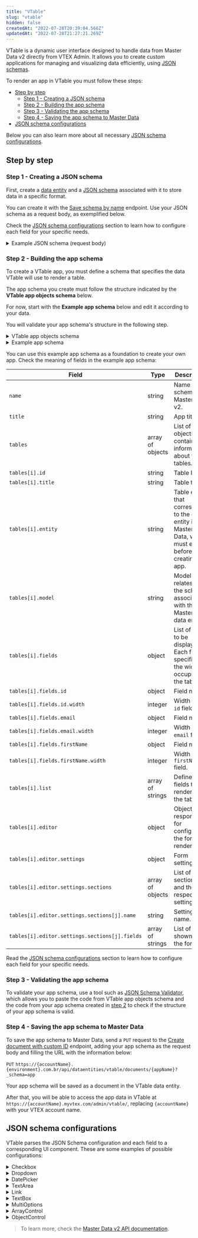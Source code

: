 ```yaml
---
title: "VTable"
slug: "vtable"
hidden: false
createdAt: "2022-07-28T20:39:04.566Z"
updatedAt: "2022-07-28T21:27:21.269Z"
---
```


 VTable is a dynamic user interface designed to handle data from Master Data v2 directly from VTEX Admin. It allows you to create custom applications for managing and visualizing data efficiently, using [JSON schemas](https://developers.vtex.com/vtex-rest-api/docs/starting-to-work-on-master-data-with-json-schema).

To render an app in VTable you must follow these steps:

- [Step by step](#step-by-step)
  - [Step 1 - Creating a JSON schema](#step-1---creating-a-json-schema)
  - [Step 2 - Building the app schema](#step-2---building-the-app-schema)
  - [Step 3 - Validating the app schema](#step-3---validating-the-app-schema)
  - [Step 4 - Saving the app schema to Master Data](#step-4---saving-the-app-schema-to-master-data)
- [JSON schema configurations](#json-schema-configurations)

Below you can also learn more about all necessary [JSON schema configurations](#json-schema-configurations).

## Step by step

### Step 1 - Creating a JSON schema

First, create a [data entity](https://developers.vtex.com/docs/guides/master-data-components#data-entity) and a [JSON schema](https://developers.vtex.com/vtex-rest-api/docs/starting-to-work-on-master-data-with-json-schema) associated with it to store data in a specific format.

You can create it with the [Save schema by name](https://developers.vtex.com/docs/api-reference/master-data-api-v2#put-/api/dataentities/-dataEntityName-/schemas/-schemaName-) endpoint. Use your JSON schema as a request body, as exemplified below.

Check the [JSON schema configurations](#json-schema-configurations) section to learn how to configure each field for your specific needs.

<details>
<summary>Example JSON schema (request body)</summary>

```json
[
    {
        "name": "v1",
        "schema": {
            "properties": {
                "email": {
                    "type": "string"
                },
                "firstName": {
                    "type": "string"
                },
                "lastName": {
                    "type": "string"
                }
            },
            "v-indexed": [
                "email",
                "firstName",
                "lastName"
            ],
            "v-default-fields": [
                "id",
                "email",
                "firstName",
                "lastName"
            ],
            "v-cache": false,
            "required": [
                "email",
                "firstName",
                "lastName"
            ]
        }
    }
]
```

</details>

### Step 2 - Building the app schema

To create a VTable app, you must define a schema that specifies the data VTable will use to render a table.

The app schema you create must follow the structure indicated by the **VTable app objects schema** below.

For now, start with the **Example app schema** below and edit it according to your data.

You will validate your app schema's structure in the following step.

<details>
<summary>VTable app objects schema</summary>

```json
{
   "properties": {
      "name": {
         "type": "string",
         "minLength": 1,
         "maxLenght": 50
      },
      "title": {
         "type": "string",
         "minLength": 1,
         "maxLenght": 50
      },
      "tables": {
         "type": "array",
         "minItems": 1,
         "items": {
            "type": "object",
            "properties": {
               "id": {
                  "type": "string",
                  "minLength": 1
               },
               "title": {
                  "type": "string",
                  "minLength": 1
               },
               "entity": {
                  "type": "string",
                  "minLength": 1
               },
               "model": {
                  "type": "string",
                  "minLength": 1
               },
               "list": {
                  "type": "array",
                  "minItems": 1,
                  "uniqueItems": true,
                  "items": {
                     "type": "string",
                     "minLength": 1
                  }
               },
               "editor": {
                  "type": "object",
                  "properties": {
                     "settings": {
                        "type": "object",
                        "properties": {
                           "sections": {
                              "type": "array",
                              "minItems": 1,
                              "items": {
                                 "type": "object",
                                 "properties": {
                                    "name": {
                                       "type": "string",
                                       "minLength": 1
                                    },
                                    "fields": {
                                       "type": "array",
                                       "minItems": 1,
                                       "uniqueItems": true,
                                       "items": {
                                          "type": "string",
                                          "minLength": 1
                                       }
                                    }
                                 },
                                 "required": [
                                    "name",
                                    "fields"
                                 ]
                              }
                           }
                        },
                        "required": [
                           "sections"
                        ]
                     }
                  },
                  "required": [
                     "settings"
                  ]
               },
               "fields": {
                  "type": "object",
                  "properties": {
                     "id": {
                        "type": "object",
                        "properties": {
                           "width": {
                              "type": "integer"
                           }
                        },
                        "required": [
                           "width"
                        ]
                     }
                  },
                  "required": [
                     "id"
                  ],
                  "additionalProperties": {
                     "type": "object",
                     "properties": {
                        "width": {
                           "type": "integer"
                        }
                     },
                     "required": [
                        "width"
                     ]
                  }
               }
            },
            "required": [
               "fields",
               "entity",
               "model",
               "id",
               "title",
               "list",
               "editor"
            ]
         }
      }
   },
   "required": [
      "name",
      "title",
      "tables"
   ]
}
```

</details>

<details>
<summary>Example app schema</summary>

```json
{
   "name":"users",
   "title":"Users Admin",
   "tables":[
      {
         "id":"main",
         "title":"Users",
         "entity":"users",
         "model":"user-v1",
         "fields":{
            "id":{
               "width":200
            },
            "email":{
               "width":200
            },
            "firstName":{
               "width":300
            }
         },
         "list":[
            "email",
            "firstName",
            "lastName"
         ],
         "editor":{
            "settings":{
               "sections":[
                  {
                     "name":"Personal Data",
                     "fields":[
                        "firstName",
                        "email",
                        "lastName"
                     ]
                  }
               ]
            }
         }
      }
   ]
}
```

</details>

You can use this example app schema as a foundation to create your own app. Check the meaning of fields in the example app schema:

| Field | Type | Description |
|---|---|---|
| `name` | string | Name of the schema in Master Data v2. |
| `title` | string | App title. |
| `tables` | array of objects | List of objects containing information about the tables. |
| `tables[i].id` | string | Table ID. |
| `tables[i].title` | string | Table title. |
| `tables[i].entity` | string | Table entity that corresponds to the data entity in Master Data, which must exist before creating the app. |
| `tables[i].model` | string |  Model that relates to the schema associated with the Master Data data entity. |
| `tables[i].fields` | object | List of fields to be displayed. Each field specifies the width it occupies in the table. |
| `tables[i].fields.id` | object | Field name. |
| `tables[i].fields.id.width` | integer | Width of the `id` field. |
| `tables[i].fields.email` | object | Field name. |
| `tables[i].fields.email.width` | integer | Width of the `email` field. |
|`tables[i].fields.firstName` | object | Field name. |
| `tables[i].fields.firstName.width` | integer | Width of the `firstName` field. |
| `tables[i].list` | array of strings | Defines the fields to be rendered in the table. |
| `tables[i].editor` | object | Object responsible for configuring the form's rendering. |
| `tables[i].editor.settings` | object | Form settings. |
| `tables[i].editor.settings.sections` | array of objects | List of form sections and their respective settings. |
| `tables[i].editor.settings.sections[j].name` | string | Setting name. |
| `tables[i].editor.settings.sections[j].fields` | array of strings | List of fields shown in the form. |

Read the [JSON schema configurations](#json-schema-configurations) section to learn how to configure each field for your specific needs.

### Step 3 - Validating the app schema

To validate your app schema, use a tool such as [JSON Schema Validator](https://www.jsonschemavalidator.net/), which allows you to paste the code from VTable app objects schema and the code from your app schema created in [step 2](#step-2---building-the-app-schema) to check if the structure of your app schema is valid.

### Step 4 - Saving the app schema to Master Data

To save the app schema to Master Data, send a `PUT` request to the [Create document with custom ID](https://developers.vtex.com/docs/api-reference/master-data-api-v2#put-/api/dataentities/-dataEntityName-/documents/-id-) endpoint, adding your app schema as the request body and filling the URL with the information below:

`PUT` `https://{accountName}.{environment}.com.br/api/dataentities/vtable/documents/{appName}?_schema=app`

Your app schema will be saved as a document in the VTable data entity.

After that, you will be able to access the app data in VTable at `https://{accountName}.myvtex.com/admin/vtable/`, replacing `{accountName}` with your VTEX account name.

## JSON schema configurations

VTable parses the JSON Schema configuration and each field to a corresponding UI component. These are some examples of possible configurations:

<details>
<summary>Checkbox</summary>

Set the value of the `type` field as `boolean` to render a checkbox.

```json
"approved": {
  "type": "boolean",
  "title": "Approved"
}
```

</details>

<details>
<summary>Dropdown</summary>

Add the **enum** property to render dropdown options.

```json
"gender": {
  "type": "string",
  "enum": [
    "Male",
    "Female"
  ]
}
```

</details>

<details>
<summary>DatePicker</summary>

Add the `format` property with the value `date-time` to render a date picker.

```json
"birthdate":{
   "type":"string",
   "format":"date-time"
}
```

</details>

<details>
<summary>TextArea</summary>

Add the type `string` and the property `multiline` set to `true` in the app configuration to render a `TextArea` field.

**JSON Schema configuration:**

```json
"lastName":{
   "type":"string",
   "title":"LastName",
   "maxLenght":250
}
```

**App configuration:**

```json
"lastName":{
   "width":300,
   "multiLine":true
}
```

</details>

<details>
<summary>Link</summary>

The `LinkControl` represents the reference of one data entity to another data entity. To render the `LinkControl` set the properties `link` and `linked_field` where the value of `link` is the link to the referenced schema and the value of `linked_field` is the field that will be referenced.

The `LinkControl` lets you navigate between the related tables. For that, you need to set the properties `relatedApp` and `relatedTable` in the app configuration.

**JSON Schema configuration:**

```json
"user":{
   "type":"string",
   "link":"http://api.vtex.com/{accountName}/dataentities/users/schemas/user-v1",
   "linked_field":"email"
}
```

**App configuration:**

```json
"user":{
   "width":300,
   "relatedApp":"users",
   "relatedTable":"main"
}
```

</details>

<details>
<summary>TextBox</summary>

Add a `string`, `number`, or `integer` to render a `TextBox`. All properties of the JSON Schema that are used to validate the field (e.g., `pattern`, `minLength`, `maxLength`) will be used by VTable to validate the value of the field.

You can add a mask to the field in the app configuration to require a specific value format.

**JSON Schema configuration:**

```json
"phone":{
   "type":"string",
   "maxLength":100,
   "title":"Phone",
   "pattern":"[0-9]{10,11}"
}
```

**App configuration:**

```json
"phone":{
   "width":200,
   "mask":"(99) 99999-9999"
}
```

</details>

<details>
<summary>MultiOptions</summary>

Set the field type to `array` and define that each item must be a `string` to render a `MultiOptions` control. Each item must contain the `enum` property, which is an array with the possible strings for that field.

```json
"nationality":{
   "type":"array",
   "items":{
      "type":"string",
      "enum":[
         "Brasil",
         "Argentina",
         "Colombia",
         "Uruguai",
         "Chile",
         "Paraguai"
      ]
   }
},
```

</details>

<details>
<summary>ArrayControl</summary>

If the field type is `array` and the field schema does not match a special case, VTable will use `ArrayControl`.

```json
"list":{
   "type":"array",
   "title":"List",
   "items":{
      "type":"object",
      "properties":{
         "productId":{
            "type":"string",
            "title":"ProductId"
         },
         "quantity":{
            "type":"integer",
            "title":"Qty"
         },
         "name":{
            "type":"string",
            "title":"Name"
         }
      }
   }
}
```

</details>

<details>
<summary>ObjectControl</summary>

Set the field type to `object` to render an `ObjectControl` field. The `ObjectControl` field is recursive, so it can hold another object as a property.

```json
"complex":{
   "type":"object",
   "title":"Complex",
   "properties":{
      "name":{
         "type":"string",
         "title":"Name"
      },
      "age":{
         "type":"number",
         "title":"Age",
         "minimum":0,
         "maximum":100
      },
      "birthdate":{
         "type":"string",
         "title":"BirthDate",
         "format":"date-time"
      },
      "innerObject":{
         "type":"object",
         "properties":{
            "innerName":{
               "type":"string",
               "title":"InnerName"
            },
            "innerAge":{
               "type":"number",
               "title":"Idade 3",
               "minimum":0,
               "maximum":100
            }
         }
      }
   }
}
```

</details>

> To learn more, check the [Master Data v2 API documentation](https://developers.vtex.com/docs/api-reference/master-data-api-v2#overview).
